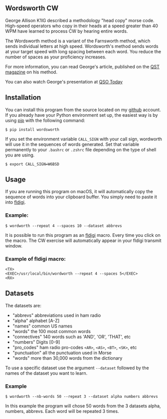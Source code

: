 ## Wordsworth CW

George Allison K1IG described a methodology "head copy" morse
code. High-speed operators who copy in their heads at a speed greater
than 40 WPM have learned to process CW by hearing entire words.

The Wordsworth method is a variant of the Farnsworth method, which
sends individual letters at high speed. Wordsworth's method sends
words at your target speed with long spacing between each word. You
reduce the number of spaces as your proficiency increases.

For more information, you can read George's article, published on the
[QST magazine][1] on his method.

You can also watch George's presentation at [QSO Today][2]

## Installation

You can install this program from the source located on my [github][3]
account. If you already have your Python environment set up, the
easiest way is by using [pip][4] with the following command:

    $ pip install wordsworth

If you set the environment variable `CALL_SIGN` with your call sign,
wordworth will use it in the sequences of words generated. Set that
variable permanently to your `.bashrc` or `.zshrc` file depending on
the type of shell you are using.

    $ export CALL_SIGN=W6BSD

## Usage

If you are running this program on macOS, it will automatically copy
the sequence of words into your clipboard buffer. You simply need to
paste it into [fldigi][5].

### Example:

    $ wordworth --repeat 4 --spaces 10 --dataset abbrevs



It is possible to run this program as an [fldigi][5] macro. Every time
you click on the macro. The CW exercise will automatically appear in
your fldigi transmit window.

### Example of fldigi macro:

    <TX>
    <EXEC>/usr/local/bin/wordworth --repeat 4 --spaces 5</EXEC>
    <RX>

## Datasets

The datasets are:

 - "abbrevs"     abbreviations used in ham radio
 - "alpha"       alphabet [A-Z]
 - "names"       common US names
 - "words" the   100 most common words
 - "connectives" 140 words such as 'AND', 'OR', 'THAT', etc
 - "numbers"     Digits [0-9]
 - "pro_codes"   ham radio pro-codes `<AR>`, `<AS>`, `<BT>`, `<SK>`, etc
 - "punctuation" all the punctuation used in Morse
 - "words"       more than 30,000 words from the dictionary

To use a specific dataset use the argument `--dataset` followed by the
names of the dataset you want to learn.

### Example

    $ wordworth --nb-words 50 --repeat 3 --dataset alpha numbers abbrevs

In this example the program will chose 50 words from the 3 datasets
alpha, numbers, abbrevs. Each word will be repeated 3 times.


[1]: misc/QST-Wordsworth.pdf
[2]: https://vimeo.com/523481792
[3]: https://github.com/0x9900/wordsworth
[4]: https://pypi.org/project/wordsworth/
[5]: http://www.w1hkj.com
